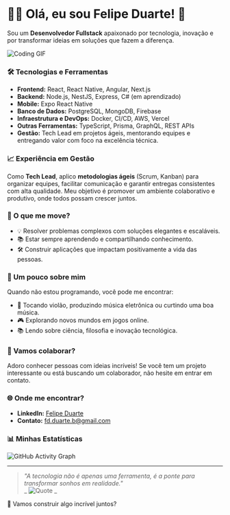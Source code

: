 # 👨‍💻 Olá, eu sou Felipe Duarte! 🚀

Sou um **Desenvolvedor Fullstack** apaixonado por tecnologia, inovação e por transformar ideias em soluções que fazem a diferença. 

![Coding GIF](https://media.giphy.com/media/qgQUggAC3Pfv687qPC/giphy.gif)

### 🛠️ Tecnologias e Ferramentas
- **Frontend:** React, React Native, Angular, Next.js  
- **Backend:** Node.js, NestJS, Express, C# (em aprendizado)  
- **Mobile:** Expo React Native  
- **Banco de Dados:** PostgreSQL, MongoDB, Firebase  
- **Infraestrutura e DevOps:** Docker, CI/CD, AWS, Vercel  
- **Outras Ferramentas:** TypeScript, Prisma, GraphQL, REST APIs 
- **Gestão:** Tech Lead em projetos ágeis, mentorando equipes e entregando valor com foco na excelência técnica.

### 📈 Experiência em Gestão  
Como **Tech Lead**, aplico **metodologias ágeis** (Scrum, Kanban) para organizar equipes, facilitar comunicação e garantir entregas consistentes com alta qualidade. Meu objetivo é promover um ambiente colaborativo e produtivo, onde todos possam crescer juntos. 

### 🌟 O que me move?
- 💡 Resolver problemas complexos com soluções elegantes e escaláveis.  
- 📚 Estar sempre aprendendo e compartilhando conhecimento.  
- 🛠️ Construir aplicações que impactam positivamente a vida das pessoas.

 ### 🎨 Um pouco sobre mim  
Quando não estou programando, você pode me encontrar:  
- 🎸 Tocando violão, produzindo música eletrônica ou curtindo uma boa música.  
- 🎮 Explorando novos mundos em jogos online.  
- 📚 Lendo sobre ciência, filosofia e inovação tecnológica.

### 🤝 Vamos colaborar?  
Adoro conhecer pessoas com ideias incríveis! Se você tem um projeto interessante ou está buscando um colaborador, não hesite em entrar em contato.  

### 🌐 Onde me encontrar?
- **LinkedIn:** [Felipe Duarte](https://www.linkedin.com/in/felipe-duarte-bispo/)  
- **Contato:** [fd.duarte.b@gmail.com](mailto:fd.duarte.b@gmail.com)

  
### 📊 Minhas Estatísticas
![GitHub Activity Graph](https://github-readme-activity-graph.vercel.app/graph?username=felipeduarteb&theme=dracula)


---

> _"A tecnologia não é apenas uma ferramenta, é a ponte para transformar sonhos em realidade."_  
> _ ![Quote](https://quotes-github-readme.vercel.app/api?type=horizontal&theme=radical) _  

🌱 Vamos construir algo incrível juntos? 
